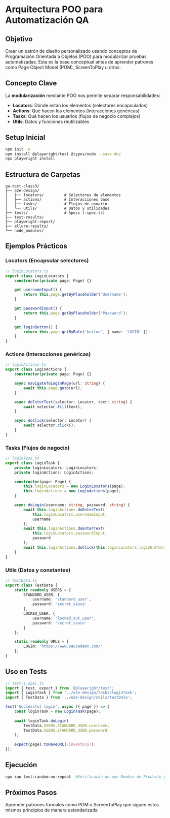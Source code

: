 # Arquitectura POO para Automatización QA

## Objetivo
Crear un patrón de diseño personalizado usando conceptos de Programación Orientada a Objetos (POO) para modularizar pruebas automatizadas. Esta es la base conceptual antes de aprender patrones como Page Object Model (POM), ScreenToPlay u otros.

## Concepto Clave
La **modularización** mediante POO nos permite separar responsabilidades:
- **Locators**: Dónde están los elementos (selectores encapsulados)
- **Actions**: Qué hacen los elementos (interacciones genéricas)
- **Tasks**: Qué hacen los usuarios (flujos de negocio complejos)
- **Utils**: Datos y funciones reutilizables

## Setup Inicial

```bash
npm init -y
npm install @playwright/test @types/node --save-dev
npx playwright install
```

## Estructura de Carpetas

```
qa-test-class3/
├── e2e-design/
│   ├── locators/         # Selectores de elementos
│   ├── actions/          # Interacciones base
│   ├── tasks/            # Flujos de usuario
│   └── utils/            # Datos y utilidades
├── tests/                # Specs (.spec.ts)
├── test-results/
├── playwright-report/
├── allure-results/
└── node_modules/
```

## Ejemplos Prácticos

### Locators (Encapsular selectores)
```typescript
// loginLocators.ts
export class LoginLocators {
    constructor(private page: Page) {}

    get usernameInput() {
        return this.page.getByPlaceholder('Username');
    }

    get passwordInput() {
        return this.page.getByPlaceholder('Password');
    }

    get loginButton() {
        return this.page.getByRole('button', { name: 'LOGIN' });
    }
}
```

### Actions (Interacciones genéricas)
```typescript
// loginActions.ts
export class LoginActions {
    constructor(private page: Page) {}

    async navigateToLoginPage(url: string) {
        await this.page.goto(url);
    }

    async doEnterText(selector: Locator, text: string) {
        await selector.fill(text);
    }

    async doClick(selector: Locator) {
        await selector.click();
    }
}
```

### Tasks (Flujos de negocio)
```typescript
// loginTask.ts
export class LoginTask {
    private loginLocators: LoginLocators;
    private loginActions: LoginActions;

    constructor(page: Page) {
        this.loginLocators = new LoginLocators(page);
        this.loginActions = new LoginActions(page);
    }

    async doLogin(username: string, password: string) {
        await this.loginActions.doEnterText(
            this.loginLocators.usernameInput, 
            username
        );
        await this.loginActions.doEnterText(
            this.loginLocators.passwordInput, 
            password
        );
        await this.loginActions.doClick(this.loginLocators.loginButton);
    }
}
```

### Utils (Datos y constantes)
```typescript
// testData.ts
export class TestData {
    static readonly USERS = {
        STANDARD_USER: {
            username: 'standard_user',
            password: 'secret_sauce'
        },
        LOCKED_USER: {
            username: 'locked_out_user',
            password: 'secret_sauce'
        }
    };

    static readonly URLS = {
        LOGIN: 'https://www.saucedemo.com/'
    };
}
```

## Uso en Tests

```typescript
// test-1.spec.ts
import { test, expect } from '@playwright/test';
import { LoginTask } from '../e2e-design/tasks/loginTask';
import { TestData } from '../e2e-design/utils/testData';

test('Successful login', async ({ page }) => {
    const loginTask = new LoginTask(page);
    
    await loginTask.doLogin(
        TestData.USERS.STANDARD_USER.username,
        TestData.USERS.STANDARD_USER.password
    );
    
    expect(page).toHaveURL(/inventory/);
});
```

## Ejecución

```bash
npm run test:random-no-repeat  #Verificacón de que Nombre de Producto y Precio de Producto sea igual Cart
```

## Próximos Pasos
Aprender patrones formales como POM o ScreenToPlay que siguen estos mismos principios de manera estandarizada